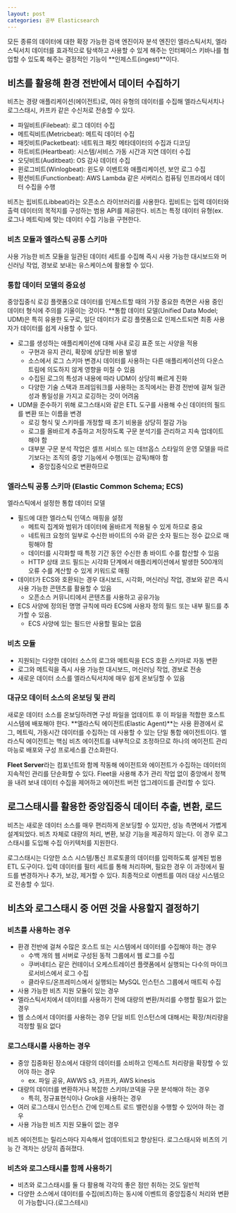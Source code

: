 ```yaml
---
layout: post
categories: 공부 Elasticsearch
---
```


모든 종류의 데이터에 대한 확장 가능한 검색 엔진이자 분석 엔진인 엘라스틱서치, 엘라스틱서치 데이터를 효과적으로 탐색하고 사용할 수 있게 해주는 인터페이스 키바나를 협업할 수 있도록 해주는 결정적인 기능이 **인제스트(ingest)**이다. 

## 비츠를 활용해 환경 전반에서 데이터 수집하기 

비츠는 경량 애플리케이션(에이전트)로, 여러 유형의 데이터를 수집해 엘라스틱서치나 로그스태시, 카프카 같은 수신처로 전송할 수 있다. 

- 파일비트(Filebeat): 로그 데이터 수집
- 메트릭비트(Metricbeat): 메트릭 데이터 수집
- 패킷비트(Packetbeat): 네트워크 패킷 메타데이터의 수집과 디코딩
- 하트비트(Heartbeat): 시스템/서비스 가동 시간과 지연 데이터 수집
- 오딧비트(Auditbeat): OS 감사 데이터 수집
- 윈로그비트(Winlogbeat): 윈도우 이벤트와 애플리케이션, 보안 로그 수집
- 펑션비트(Functionbeat): AWS Lambda 같은 서버리스 컴퓨팅 인프라에서 데이터 수집을 수행 

비츠는 립비트(Libbeat)라는 오픈소스 라이브러리를 사용한다. 립비트는 입력 데이터와 출력 데이터의 목적지를 구성하는 범용 API를 제공한다. 
비츠는 특정 데이터 유형(ex. 로그나 메트릭)에 맞는 데이터 수집 기능을 구현한다. 

### 비츠 모듈과 엘라스틱 공통 스키마 

사용 가능한 비츠 모듈을 일관된 데이터 세트를 수집해 즉시 사용 가능한 대시보드와 머신러닝 작업, 경보로 보내는 유스케이스에 활용할 수 있다. 

### 통합 데이터 모델의 중요성
중앙집중식 로깅 플랫폼으로 데이터를 인제스트할 때의 가장 중요한 측면은 사용 중인 데이터 형식에 주의를 기울이는 것이다. **통합 데이터 모델(Unified Data Model; UDM)은 특히 유용한 도구로, 일단 데이터가 로깅 플랫폼으로 인제스트되면 최종 사용자가 데이터를 쉽게 사용할 수 있다. 

- 로그를 생성하는 애플리케이션에 대해 사내 로깅 표준 또는 사양을 적용
    - 구현과 유지 관리, 확장에 상당한 비용 발생
    - 소스에서 로그 스키마 변경시 데이터를 사용하는 다른 애플리케이션의 다운스트림에 의도하지 않게 영향을 미칠 수 있음
    - 수집된 로그의 특성과 내용에 따라 UDM이 상당히 빠르게 진화
    - 다양한 기술 스택과 프레임워크를 사용하는 조직에서는 환경 전반에 걸쳐 일관성과 통일성을 가지고 로깅하는 것이 어려움 
- UDM을 준수하기 위해 로그스태시와 같은 ETL 도구를 사용해 수신 데이터의 필드를 변환 또는 이름을 변경 
    - 로깅 형식 및 스키마를 개정할 때 초기 비용을 상당히 절감 가능
    - 로그를 올바르게 추출하고 저장하도록 구문 분석기를 관리하고 지속 업데이트해야 함
    - 대부분 구문 분석 작업은 셀프 서비스 또는 데브옵스 스타일의 운영 모델을 따르기보다는 조직의 중앙 기능에서 수행(또는 감독)해야 함
        - 중앙집중식으로 변환하므로 

### 엘라스틱 공통 스키마 (Elastic Common Schema; ECS)
엘라스틱에서 설정한 통합 데이터 모델
- 필드에 대한 엘라스틱 인덱스 매핑을 설정 
    - 메트릭 집계와 범위가 데이터에 올바르게 적용될 수 있게 하므로 중요
    - 네트워크 요청의 일부로 수신한 바이트의 수와 같은 숫자 필드는 정수 값으로 매핑해야 함 
    - 데이터를 시각화할 때 특정 기간 동안 수신한 총 바이트 수를 합산할 수 있음
    - HTTP 상태 코드 필드는 시각화 단계에서 애플리케이션에서 발생한 500개의 오류 수를 계산할 수 있게 키워드로 매핑 
- 데이터가 ECS와 호환되는 경우 대시보드, 시각화, 머신러닝 작업, 경보와 같은 즉시 사용 가능한 콘텐츠를 활용할 수 있음
    - 오픈소스 커뮤니티에서 콘텐츠를 사용하고 공유가능
- ECS 사양에 정의된 명명 규칙에 따라 ECS에 사용자 정의 필드 또는 내부 필드를 추가할 수 있음.
    - ECS 사양에 있는 필드만 사용할 필요는 없음 

### 비츠 모듈 
- 지원되는 다양한 데이터 소스의 로그와 메트릭을 ECS 호환 스키마로 자동 변환
- 로그와 메트릭을 즉시 사용 가능한 대시보드, 머신러닝 작업, 경보로 전송
- 새로운 데이터 소스를 엘라스틱서치에 매우 쉽게 온보딩할 수 있음

### 대규모 데이터 소스의 온보딩 및 관리 
새로운 데이터 소스를 온보딩하려면 구성 파일을 업데이트 후 이 파일을 적합한 호스트 시스템에 배포해야 한다. 
**엘라스틱 에이전트(Elastic Agent)**는 사용 환경에서 로그, 메트릭, 가동시간 데이터를 수집하는 데 사용할 수 있는 단일 통합 에이전트이다. 
엘라스틱 에이전트는 핵심 비츠 에이전트를 내부적으로 조정하므로 하나의 에이전트 관리마능로 배포와 구성 프로세스를 간소화한다.

**Fleet Server**라는 컴포넌트와 함께 작동해 에이전트와 에이전트가 수집하는 데이터의 지속적인 관리를 단순화할 수 있다. 
Fleet을 사용해 추가 관리 작업 없이 중앙에서 정책을 내려 보내 데이터 수집을 제어하고 에이전트 버전 업그레이드를 관리할 수 있다. 

## 로그스태시를 활용한 중앙집중식 데이터 추출, 변환, 로드 
비츠는 새로운 데이터 소스를 매우 편리하게 온보딩할 수 있지만, 성능 측면에서 가볍게 설계되었다. 비츠 자체로 대량의 처리, 변환, 보강 기능을 제공하지 않는다. 이 경우 로그스태시를 도입해 수집 아키텍처를 지원한다. 

로그스태시는 다양한 소스 시스템/통신 프로토콜의 데이터를 입력하도록 설계된 범용 ETL 도구이다. 
입력 데이터를 필터 세트를 통해 처리하며, 필요한 경우 이 과정에서 필드를 변경하거나 추가, 보강, 제거할 수 있다. 
최종적으로 이벤트를 여러 대상 시스템으로 전송할 수 있다. 

## 비츠와 로그스태시 중 어떤 것을 사용할지 결정하기 
### 비츠를 사용하는 경우
- 환경 전반에 걸쳐 수많은 호스트 또는 시스템에서 데이터를 수집해야 하는 경우
    - 수백 개의 웹 서버로 구성된 동적 그룹에서 웹 로그를 수집
    - 쿠버네티스 같은 컨테이너 오케스트레이션 플랫폼에서 실행되는 다수의 마이크로서비스에서 로그 수집
    - 클라우드/온프레미스에서 실행되는 MySQL 인스턴스 그룹에서 매트릭 수집
- 사용 가능한 비츠 지원 모듈이 있는 경우
- 엘라스틱서치에서 데이터를 사용하기 전에 대량의 변환/처리를 수행할 필요가 없는 경우
- 웹 소스에서 데이터를 사용하는 경우 단일 비트 인스턴스에 대해서는 확장/처리량을 걱정할 필요 없다

### 로그스태시를 사용하는 경우
- 중앙 집중화된 장소에서 대량의 데이터를 소비하고 인제스트 처리량을 확장할 수 있어야 하는 경우
    - ex. 파일 공유, AWWS s3, 카프카, AWS kinesis
- 대량의 데이터를 변환하거나 복잡한 스키마/코덱을 구문 분석해야 하는 경우
    - 특히, 정규표현식이나 Grok을 사용하는 경우
- 여러 로그스태시 인스턴스 간에 인제스트 로드 밸런싱을 수행할 수 있어야 하는 경우
- 사용 가능한 비츠 지원 모듈이 없는 경우 

비츠 에이전트는 릴리스마다 지속해서 업데이트되고 향상된다. 로그스태시와 비츠의 기능 간 격차는 상당히 좁혀졌다. 

### 비츠와 로그스태시를 함께 사용하기
 - 비츠와 로그스태시를 둘 다 활용해 각각의 좋은 점만 취하는 것도 일반적
 - 다양한 소스에서 데이터를 수집(비츠)하는 동시에 이벤트의 중앙집중식 처리와 변환이 가능합니다.(로그스테시)

